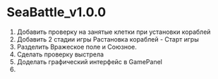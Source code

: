 # SeaBattle_v1.0.0

1. Добавить проверку на занятые клетки при установки кораблей
2. Добавить 2 стадии игры Растановка кораблей - Старт игры
3. Разделить Вражеское поле и Союзное.
4. Сделать проверку выстрела
5. Доделать графический интерфейс в GamePanel
6. 
